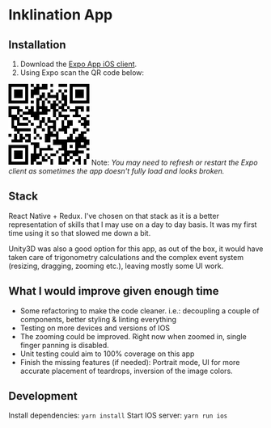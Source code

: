 # Inklination App

## Installation
1. Download the [Expo App iOS client](https://itunes.apple.com/us/app/expo-client/id982107779?mt=8]).
2. Using Expo scan the QR code below:

![Expo QR code](https://raw.githubusercontent.com/m4nuC/cb_ink/master/expo_qr.png)
Note: *You may need to refresh or restart the Expo client as sometimes the app doesn't fully load and looks broken.*


## Stack
React Native + Redux. I've chosen on that stack as it is a better representation of skills that I may use on a day to day basis. It was my first time using it so that slowed me down a bit.

Unity3D was also a good option for this app, as out of the box, it would have taken care of trigonometry calculations and the complex event system (resizing, dragging, zooming etc.), leaving mostly some UI work.

## What I would improve given enough time
- Some refactoring to make the code cleaner. i.e.: decoupling a couple of components, better styling & linting everything
- Testing on more devices and versions of IOS
- The zooming could be improved. Right now when zoomed in, single finger panning is disabled.
- Unit testing could aim to 100% coverage on this app
- Finish the missing features (if needed): Portrait mode, UI for more accurate placement of teardrops, inversion of the image colors.

## Development
Install dependencies: `yarn install`
Start IOS server: `yarn run ios`
